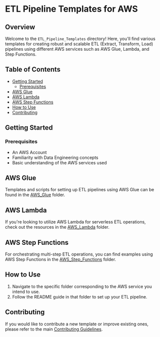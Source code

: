# ETL Pipeline Templates for AWS

## Overview

Welcome to the `ETL_Pipeline_Templates` directory! Here, you'll find various templates for creating robust and scalable ETL (Extract, Transform, Load) pipelines using different AWS services such as AWS Glue, Lambda, and Step Functions.

## Table of Contents

- [Getting Started](#getting-started)
  - [Prerequisites](#prerequisites)
- [AWS Glue](#aws-glue)
- [AWS Lambda](#aws-lambda)
- [AWS Step Functions](#aws-step-functions)
- [How to Use](#how-to-use)
- [Contributing](#contributing)

## Getting Started

### Prerequisites

- An AWS Account
- Familiarity with Data Engineering concepts
- Basic understanding of the AWS services used

## AWS Glue

Templates and scripts for setting up ETL pipelines using AWS Glue can be found in the [AWS_Glue](./AWS_Glue/) folder.

## AWS Lambda

If you're looking to utilize AWS Lambda for serverless ETL operations, check out the resources in the [AWS_Lambda](./AWS_Lambda/) folder.

## AWS Step Functions

For orchestrating multi-step ETL operations, you can find examples using AWS Step Functions in the [AWS_Step_Functions](./AWS_Step_Functions/) folder.

## How to Use

1. Navigate to the specific folder corresponding to the AWS service you intend to use.
2. Follow the README guide in that folder to set up your ETL pipeline.

## Contributing

If you would like to contribute a new template or improve existing ones, please refer to the main [Contributing Guidelines](../CONTRIBUTING.md).
